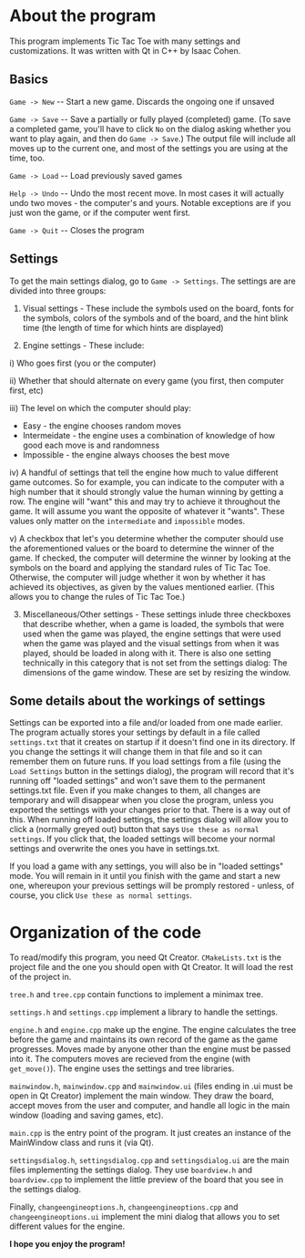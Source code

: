 # About the program

This program implements Tic Tac Toe with many settings and customizations. It was written with Qt in C++ by Isaac Cohen.

## Basics

`Game -> New` -- Start a new game. Discards the ongoing one if unsaved

`Game -> Save` -- Save a partially or fully played (completed) game. (To save a completed game, you'll have to click `No` on the dialog asking whether you want to play again, and then do `Game -> Save`.) The output file will include all moves up to the current one, and most of the settings you are using at the time, too.

`Game -> Load` -- Load previously saved games

`Help -> Undo` -- Undo the most recent move. In most cases it will actually undo two moves - the computer's and yours. Notable exceptions are if you just won the game, or if the computer went first.

`Game -> Quit` -- Closes the program

## Settings

To get the main settings dialog, go to `Game -> Settings`. The settings are are divided into three groups:

1) Visual settings - These include the symbols used on the board, fonts for the symbols, colors of the symbols and of the board, and the hint blink time (the length of time for which hints are displayed)

2) Engine settings - These include:

i) Who goes first (you or the computer)

ii) Whether that should alternate on every game (you first, then computer first, etc)

iii) The level on which the computer should play:

* Easy - the engine chooses random moves
* Intermeidate - the engine uses a combination of knowledge of how good each move is and randomness
* Impossible - the engine always chooses the best move

iv) A handful of settings that tell the engine how much to value different game outcomes. So for example, you can indicate to the computer with a high number that it should strongly value the human winning by getting a row. The engine will "want" this and may try to achieve it throughout the game. It will assume you want the opposite of whatever it "wants". These values only matter on the `intermediate` and `impossible` modes.

v) A checkbox that let's you determine whether the computer should use the aforementioned values or the board to determine the winner of the game. If checked, the computer will determine the winner by looking at the symbols on the board and applying the standard rules of Tic Tac Toe. Otherwise, the computer will judge whether it won by whether it has achieved its objectives, as given by the values mentioned earlier. (This allows you to change the rules of Tic Tac Toe.)

3) Miscellaneous/Other settings - These settings inlude three checkboxes that describe whether, when a game is loaded, the symbols that were used when the game was played, the engine settings that were used when the game was played and the visual settings from when it was played, should be loaded in along with it. There is also one setting technically in this category that is not set from the settings dialog: The dimensions of the game window. These are set by resizing the window.

## Some details about the workings of settings

Settings can be exported into a file and/or loaded from one made earlier. The program actually stores your settings by default in a file called `settings.txt` that it creates on startup if it doesn't find one in its directory. If you change the settings it will change them in that file and so it can remember them on future runs. If you load settings from a file (using the `Load Settings` button in the settings dialog), the program will record that it's running off "loaded settings" and won't save them to the permanent settings.txt file. Even if you make changes to them, all changes are temporary and will disappear when you close the program, unless you exported the settings with your changes prior to that. There is a way out of this. When running off loaded settings, the settings dialog will allow you to click a (normally greyed out) button that says `Use these as normal settings`. If you click that, the loaded settings will become your normal settings and overwrite the ones you have in settings.txt.

If you load a game with any settings, you will also be in "loaded settings" mode. You will remain in it until you finish with the game and start a new one, whereupon your previous settings will be promply restored - unless, of course, you click `Use these as normal settings`.

# Organization of the code

To read/modify this program, you need Qt Creator. `CMakeLists.txt` is the project file and the one you should open with Qt Creator. It will load the rest of the project in.

`tree.h` and `tree.cpp` contain functions to implement a minimax tree.

`settings.h` and `settings.cpp` implement a library to handle the settings.

`engine.h` and `engine.cpp` make up the engine. The engine calculates the tree before the game and maintains its own record of the game as the game progresses. Moves made by anyone other than the engine must be passed into it. The computers moves are recieved from the engine (with `get_move()`). The engine uses the settings and tree libraries.

`mainwindow.h`, `mainwindow.cpp` and `mainwindow.ui` (files ending in .ui must be open in Qt Creator) implement the main window. They draw the board, accept moves from the user and computer, and handle all logic in the main window (loading and saving games, etc).

`main.cpp` is the entry point of the program. It just creates an instance of the MainWindow class and runs it (via Qt).

`settingsdialog.h`, `settingsdialog.cpp` and `settingsdialog.ui` are the main files implementing the settings dialog. They use `boardview.h` and `boardview.cpp` to implement the little preview of the board that you see in the settings dialog.

Finally, `changeengineoptions.h`, `changeengineoptions.cpp` and `changeengineoptions.ui` implement the mini dialog that allows you to set different values for the engine.

**I hope you enjoy the program!**
